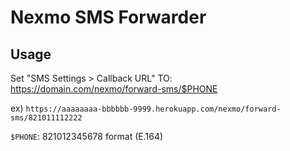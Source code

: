 # Nexmo SMS Forwarder

## Usage

Set "SMS Settings > Callback URL" TO: https://domain.com/nexmo/forward-sms/$PHONE

ex) `https://aaaaaaaa-bbbbbb-9999.herokuapp.com/nexmo/forward-sms/821011112222`

`$PHONE`: 821012345678 format (E.164)
